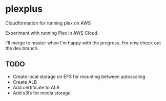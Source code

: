 # plexplus
Cloudformation for running plex on AWS

Experiment with running Plex in AWS Cloud. 

I'll merge to master when I'm happy with the progress. For now check out the dev branch.

## TODO
- Create local storage on EFS for mounting between autoscaling
- Create ALB
- Add certificate to ALB
- Add s3fs for media storage